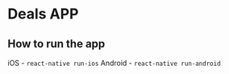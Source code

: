 # Deals APP

## How to run the app

iOS - `react-native run-ios`
Android - `react-native run-android`
